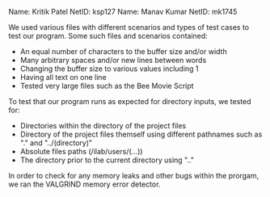 Name: Kritik Patel
NetID: ksp127
Name: Manav Kumar
NetID: mk1745

We used various files with different scenarios and types of test cases to test our program.
Some such files and scenarios contained:
- An equal number of characters to the buffer size and/or width
- Many arbitrary spaces and/or new lines between words
- Changing the buffer size to various values including 1
- Having all text on one line
- Tested very large files such as the Bee Movie Script

To test that our program runs as expected for directory inputs, we tested for:
- Directories within the directory of the project files
- Directory of the project files themself using different pathnames such as "." and "../(directory)"
- Absolute files paths (/ilab/users/(...))
- The directory prior to the current directory using ".."

In order to check for any memory leaks and other bugs within the prorgam, we ran the VALGRIND memory error detector.
